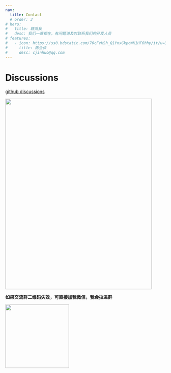 ```yaml
---
nav:
  title: Contact
  # order: 3
# hero:
#   title: 联系我
#   desc: 我们一直都在，有问题请及时联系我们的开发人员
# features:
#   - icon: https://ss0.bdstatic.com/70cFvHSh_Q1YnxGkpoWK1HF6hhy/it/u=3100469545,1592579793&fm=26&gp=0.jpg
#     title: 陈金伙
#     desc: cjinhuo@qq.com
---
```


# Discussions

[github discussions](https://github.com/mitojs/mitojs/discussions)

<img src="https://files.catbox.moe/s867pa.png" width="460" height="600">


**如果交流群二维码失效，可直接加我微信，我会拉进群**

<img src="https://files.catbox.moe/j8wnqz.jpg" width="200" height="200"></img>
